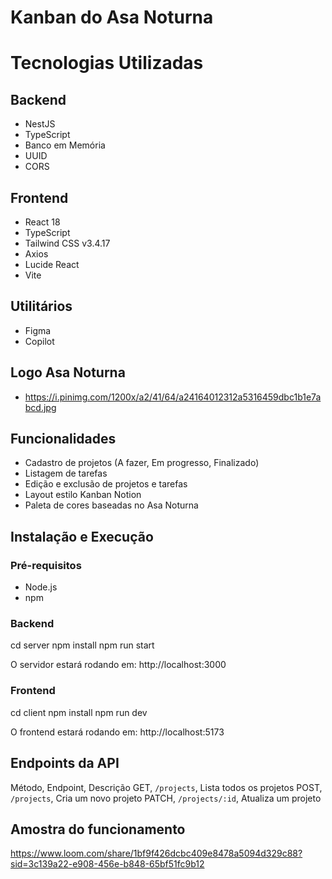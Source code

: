 # Kanban do Asa Noturna

# Tecnologias Utilizadas
## Backend
- NestJS
- TypeScript
- Banco em Memória
- UUID
- CORS

## Frontend
- React 18
- TypeScript
- Tailwind CSS v3.4.17
- Axios
- Lucide React
- Vite

## Utilitários
- Figma
- Copilot

## Logo Asa Noturna
- https://i.pinimg.com/1200x/a2/41/64/a24164012312a5316459dbc1b1e7abcd.jpg

## Funcionalidades
-  Cadastro de projetos (A fazer, Em progresso, Finalizado)
-  Listagem de tarefas
-  Edição e exclusão de projetos e tarefas
-  Layout estilo Kanban Notion
-  Paleta de cores baseadas no Asa Noturna

## Instalação e Execução
### Pré-requisitos
- Node.js
- npm

### Backend
cd server
npm install
npm run start

O servidor estará rodando em: http://localhost:3000

### Frontend
cd client
npm install
npm run dev

O frontend estará rodando em: http://localhost:5173

## Endpoints da API
Método, Endpoint, Descrição
GET, `/projects`, Lista todos os projetos
POST, `/projects`, Cria um novo projeto
PATCH, `/projects/:id`, Atualiza um projeto

## Amostra do funcionamento
https://www.loom.com/share/1bf9f426dcbc409e8478a5094d329c88?sid=3c139a22-e908-456e-b848-65bf51fc9b12